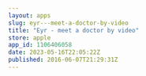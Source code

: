 ```yaml
---
layout: apps
slug: eyr---meet-a-doctor-by-video
title: "Eyr - meet a doctor by video"
store: apple
app_id: 1106406058
date: 2023-05-16T22:05:22Z
published: 2016-06-07T21:29:31Z
---
```

